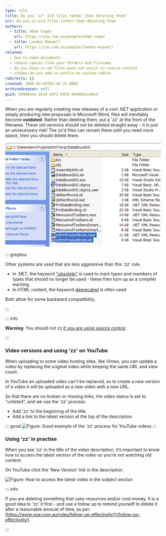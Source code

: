 ```yaml
---
type: rule
title: Do you 'zz' old files rather than deleting them?
uri: do-you-zz-old-files-rather-than-deleting-them
authors:
  - title: Adam Cogan
    url: https://ssw.com.au/people/adam-cogan
  - title: Landon Maxwell
    url: https://ssw.com.au/people/landon-maxwell
related:
  - how-to-name-documents
  - remove-spaces-from-your-folders-and-filename
  - do-you-know-zz-ed-files-must-not-exist-in-source-control
  - schema-do-you-add-zs-prefix-to-system-tables
redirects: []
created: 2009-03-02T02:45:33.000Z
archivedreason: null
guid: 89900a3a-2e3d-4d72-b935-0949bd1cd8ed
---
```

When you are regularly creating new releases of a cool .NET application or simply producing new proposals in Microsoft Word, files will inevitably become **outdated**. Rather than deleting them, put a 'zz' at the front of the filename. These old versions should not be deleted straight away - it is just an unnecessary risk! The zz'd files can remain there until you need more space, then you should delete them. 

<!--endintro-->

![Figure: 'ZZ' your files rather than deleting them! Alternatively add a folder named zz and move the outdated files into the new folder](ObseleteOldFilesAggressively.gif)

::: greybox

Other systems are used that are less aggressive than this 'zz' rule.

* In .NET, the keyword ["obsolete"](https://msdn.microsoft.com/en-us/library/22kk2b44%28v=vs.90%29.aspx) is used to mark types and members of types that should no longer be used - these then turn up as a compiler warning
* In HTML content, the keyword [deprecated](http://www.ssw.com.au/ssw/Redirect/Deprecated.htm) is often used

Both allow for some backward compatibility.

:::

::: info

**Warning:** You should not zz [if you are using source control](/do-you-know-zz-ed-files-must-not-exist-in-source-control).

:::

### Video versions and using 'zz' on YouTube

When uploading to some video hosting sites, like Vimeo, you can update a video by replacing the original video while keeping the same URL and view count.

In YouTube an uploaded video can't be replaced, so to create a new version of a video it will be uploaded as a new video with a new URL. 

So that there are no broken or missing links, the video status is set to "unlisted", and we use the 'zz' process:

* Add 'zz' to the beginning of the title.
* Add a link to the latest version at the top of the description

::: good
![Figure: Good example of the 'zz' process for YouTube videos](https://tv.ssw.com/wp-content/uploads/2021/09/zz-process-youtube.png)
:::

### Using 'zz' in practise

When you see ‘zz’ in the title of the video description, it’s important to know how to access the latest version of the video so you’re not watching old content.

On YouTube click the ‘New Version’ link in the description.

![Figure: How to access the latest video in the subject section](https://github.com/SSWConsulting/SSW.Rules.Content/assets/147477898/748b40ce-792b-4400-84ca-5c759aa72148)

::: info

If you are deleting something that uses resources and/or cost money, it is a good idea to 'zz' it first - and use a follow up to remind yourself to delete it after a reasonable amount of time, as per: [https://www.ssw.com.au/rules/follow-up-effectively/](/follow-up-effectively/)

:::
